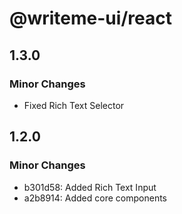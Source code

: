 # @writeme-ui/react

## 1.3.0

### Minor Changes

- Fixed Rich Text Selector

## 1.2.0

### Minor Changes

- b301d58: Added Rich Text Input
- a2b8914: Added core components
